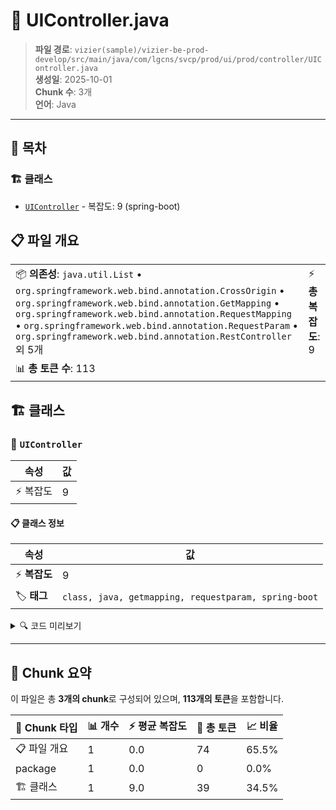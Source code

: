 # 📄 UIController.java

> **파일 경로**: `vizier(sample)/vizier-be-prod-develop/src/main/java/com/lgcns/svcp/prod/ui/prod/controller/UIController.java`  
> **생성일**: 2025-10-01  
> **Chunk 수**: 3개  
> **언어**: Java
---

## 📑 목차

### 🏗️ 클래스
- [`UIController`](#class-uicontroller) - 복잡도: 9 (spring-boot)

## 📋 파일 개요

| | |
|--|--|
| 📦 **의존성**: `java.util.List` • `org.springframework.web.bind.annotation.CrossOrigin` • `org.springframework.web.bind.annotation.GetMapping` • `org.springframework.web.bind.annotation.RequestMapping` • `org.springframework.web.bind.annotation.RequestParam` • `org.springframework.web.bind.annotation.RestController` 외 5개 | ⚡ **총 복잡도**: 9 |
| 📊 **총 토큰 수**: 113 |  |



## 🏗️ 클래스

### <a id="class-uicontroller"></a>🎯 `UIController`

| 속성 | 값 |
|------|----|
| ⚡ 복잡도 | 9 |



#### 📋 클래스 정보

| 속성 | 값 |
|------|----|
| ⚡ **복잡도** | 9 || 📍 **라인 범위** | 23-23 |
| 🏷️ **태그** | `class, java, getmapping, requestparam, spring-boot` || 🏗️ **프레임워크** | `spring-boot` |

<details>
<summary>🔍 코드 미리보기</summary>

```java
public class UIController {

	private final UiCommonService uiCommonService;

	@GetMapping(value = "/common/item-structure")
	@Operation(summary = "아이템 구조 조회", description = "아이템 구조 조회")
	public List<ItemStructureDto> retreiveItemStructure(@RequestParam(required = false) String itemCode,
			@RequestParam(required = false) String mctgrItemCode) {
		return uiCommonService.retreiveItemStructure(itemCode, mctgrItemCode);
	}
}...
```

**Chunk 정보**
- 🆔 **ID**: `a7ad2c4647d9`
- 📍 **라인**: 23-23
- 📊 **토큰**: 39
- 🏷️ **태그**: `class, java, getmapping, requestparam, spring-boot`

</details>

---





## 🧩 Chunk 요약

이 파일은 총 **3개의 chunk**로 구성되어 있으며, **113개의 토큰**을 포함합니다.

| 🧩 Chunk 타입 | 📊 개수 | ⚡ 평균 복잡도 | 📝 총 토큰 | 📈 비율 |
|---------------|--------|-------------|----------|--------|
| 📋 파일 개요 | 1 | 0.0 | 74 | 65.5% |
| package | 1 | 0.0 | 0 | 0.0% |
| 🏗️ 클래스 | 1 | 9.0 | 39 | 34.5% |

